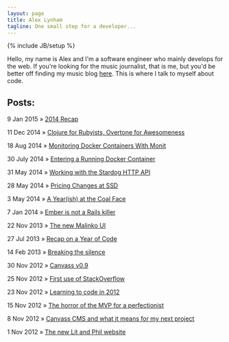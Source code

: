 ```yaml
---
layout: page
title: Alex Lynham
tagline: One small step for a developer...
---
```

{% include JB/setup %}

Hello, my name is Alex and I'm a software engineer who mainly develops for the web. If you're looking for the music journalist, that is me, but you'd be better off finding my music blog <a href="http://www.hipstersunite.net/" target='_blank'>here</a>. This is where I talk to myself about code.


## Posts:

9 Jan 2015 &raquo; <a href="/2015/01/09/2014-recap/">2014 Recap</a> 

11 Dec 2014 &raquo; <a href="/2014/12/11/clojure-for-rubyists-overtone-for-awesomeness/">Clojure for Rubyists, Overtone for Awesomeness</a>

18 Aug 2014 &raquo; <a href="/2014/08/18/monitoring-docker-containers-with-monit/">Monitoring Docker Containers With Monit</a>

30 July 2014 &raquo; <a href="/2014/07/30/entering-a-running-docker-container/">Entering a Running Docker Container</a>

31 May 2014 &raquo; <a href="/2014/05/31/working-with-stardog/">Working with the Stardog HTTP API</a>

28 May 2014 &raquo; <a href="/2014/05/28/pricing-changes-at-ssd/">Pricing Changes at SSD</a>

3 May 2014 &raquo; <a href="/2014/05/03/a-yearish-at-the-coal-face/">A Year(ish) at the Coal Face</a>

7 Jan 2014 &raquo; <a href="/2014/01/07/ember-is-not-a-rails-killer/">Ember is not a Rails killer</a>

22 Nov 2013 &raquo; <a href="/2013/11/22/the-new-malinko-ui/">The new Malinko UI</a>

27 Jul 2013 &raquo; <a href="/2013/07/26/recap-on-a-year-of-code/">Recap on a Year of Code</a>

14 Feb 2013 &raquo; <a href="/2013/02/14/breaking-the-silence/">Breaking the silence</a>

30 Nov 2012 &raquo; <a href="/2012/11/30/canvass-v09/">Canvass v0.9</a>

25 Nov 2012 &raquo; <a href="/2012/11/25/first-use-of-stackoverflow/">First use of StackOverflow</a>

23 Nov 2012 &raquo; <a href="/2012/11/23/learning-to-code-in-2012/">Learning to code in 2012</a>

15 Nov 2012 &raquo; <a href="/2012/11/15/the-horror-of-the-mvp-for-a-perfectionist/">The horror of the MVP for a perfectionist</a>

8 Nov 2012 &raquo; <a href="/2012/11/15/canvass-cms-and-what-it-means-for-my-next-project/">Canvass CMS and what it means for my next project</a>

1 Nov 2012 &raquo; <a href="/2012/11/15/the-new-lit-and-phil-website/">The new Lit and Phil website</a>







